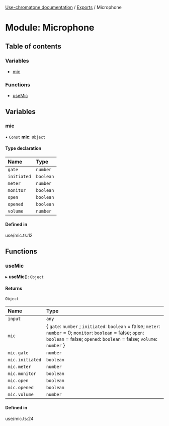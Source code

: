 [Use-chromatone documentation](../README.md) / [Exports](../modules.md) / Microphone

# Module: Microphone

## Table of contents

### Variables

- [mic](Microphone.md#mic)

### Functions

- [useMic](Microphone.md#usemic)

## Variables

### mic

• `Const` **mic**: `Object`

#### Type declaration

| Name | Type |
| :------ | :------ |
| `gate` | `number` |
| `initiated` | `boolean` |
| `meter` | `number` |
| `monitor` | `boolean` |
| `open` | `boolean` |
| `opened` | `boolean` |
| `volume` | `number` |

#### Defined in

use/mic.ts:12

## Functions

### useMic

▸ **useMic**(): `Object`

#### Returns

`Object`

| Name | Type |
| :------ | :------ |
| `input` | `any` |
| `mic` | { `gate`: `number` ; `initiated`: `boolean` = false; `meter`: `number` = 0; `monitor`: `boolean` = false; `open`: `boolean` = false; `opened`: `boolean` = false; `volume`: `number`  } |
| `mic.gate` | `number` |
| `mic.initiated` | `boolean` |
| `mic.meter` | `number` |
| `mic.monitor` | `boolean` |
| `mic.open` | `boolean` |
| `mic.opened` | `boolean` |
| `mic.volume` | `number` |

#### Defined in

use/mic.ts:24
